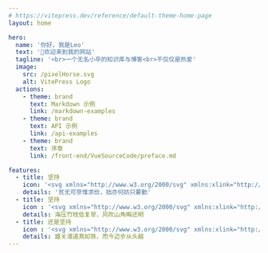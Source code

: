 ```yaml
---
# https://vitepress.dev/reference/default-theme-home-page
layout: home

hero:
  name: '你好，我是Leo'
  text: '👋欢迎来到我的网站'
  tagline: '<br>一个无名小卒的知识库与博客<br>不仅仅是热爱'
  image: 
    src: /pixelHorse.svg
    alt: VitePress Logo
  actions:
    - theme: brand
      text: Markdown 示例
      link: /markdown-examples
    - theme: brand
      text: API 示例
      link: /api-examples
    - theme: brand
      text: 序章
      link: /front-end/VueSourceCode/preface.md

features:
  - title: 坚持
    icon: '<svg xmlns="http://www.w3.org/2000/svg" xmlns:xlink="http://www.w3.org/1999/xlink" width="32" height="32" viewBox="0 0 32 32" fill="none"><path d="M22.6316 0L9.36841 0L0 9.36843L0 22.6316L9.36841 32L22.6316 32L32 22.6316L32 9.36843L22.6316 0ZM31.4737 15.7895L30.2105 15.7895L30.2105 8.42105L31.4737 9.68421L31.4737 15.7895ZM5.15788 27.2632L6.00001 26.421L9.47368 29.8947L7.68423 29.8947L5.15788 27.2632ZM2.21054 16.3158L8.10527 16.3158L8.10527 18.421L4.42106 18.421L4.52634 18.7368C5.05265 20.8421 6.00001 22.7368 7.47369 24.2105L6.10528 25.5789L2.21054 21.6842L2.21054 16.3158ZM26.7368 4.94737L25.8947 5.78947L22.421 2.31579L24.2105 2.31579L26.7368 4.94737ZM27.1579 5.26316L29.7895 7.89474L29.7895 9.68421L26.3158 6.21054L27.1579 5.26316ZM25.4737 6.21054L24.1053 7.57895C22.6316 6.10526 20.7368 5.1579 18.6316 4.63159L18.3158 4.52631L18.3158 6.31579L18.3158 8.21052L16.2105 8.21052L16.2105 2.31579L21.6842 2.31579L25.4737 6.21054ZM25.5789 13.2632C24.7368 9.89475 22.2105 7.36842 18.8421 6.52631L18.8421 5.26316C22.7368 6.31579 25.7895 9.26316 26.8421 13.2632L25.5789 13.2632ZM18.8421 26.9474L18.8421 25.6842C22.2105 24.8421 24.7368 22.3158 25.5789 18.9474L26.8421 18.9474C25.7895 22.9474 22.7368 25.8947 18.8421 26.9474ZM13.0526 26.9474C9.1579 25.8947 6.10528 22.9474 5.05265 18.9474L6.31579 18.9474C7.15791 22.3158 9.68422 24.8421 13.0526 25.6842L13.0526 26.9474ZM13.0526 5.26316L13.0526 6.52631C9.68422 7.36842 7.15791 9.89475 6.31579 13.2632L5.05265 13.2632C6.10528 9.26316 9.1579 6.31579 13.0526 5.26316ZM21.3684 14.5263L18.8421 14.5263L18.8421 13.7895L21.0526 13.7895C21.1579 14 21.2632 14.2105 21.3684 14.5263ZM21.0526 18.421L18.8421 18.421L18.8421 17.6842L21.3684 17.6842C21.2632 18 21.1579 18.2105 21.0526 18.421ZM18.8421 21.5789C20 21.0526 20.8421 20.1053 21.4737 18.9474L25.0526 18.9474C24.2105 22 21.8947 24.3158 18.8421 25.1579L18.8421 21.5789ZM17.5789 18.9474L18.3158 18.9474L18.3158 21.1579C18.1053 21.2632 17.7895 21.3684 17.5789 21.4737L17.5789 18.9474ZM14.3158 21.4737C14.1053 21.3684 13.7895 21.2632 13.5789 21.1579L13.5789 18.9474L14.3158 18.9474L14.3158 21.4737ZM10.5263 17.6842L13.0526 17.6842L13.0526 18.421L10.8421 18.421C10.7368 18.2105 10.6316 18 10.5263 17.6842ZM10.8421 13.7895L13.0526 13.7895L13.0526 14.5263L10.5263 14.5263C10.6316 14.2105 10.7368 14 10.8421 13.7895ZM13.0526 10.6316C11.8947 11.1579 11.0526 12.1053 10.421 13.2632L6.8421 13.2632C7.68423 10.2105 10 7.89474 13.0526 7.05263L13.0526 10.6316ZM14.3158 13.2632L13.5789 13.2632L13.5789 11.0526C13.7895 10.9474 14.1053 10.8421 14.3158 10.7368L14.3158 13.2632ZM17.5789 10.7368C17.7895 10.8421 18.1053 10.9474 18.3158 11.0526L18.3158 13.2632L17.5789 13.2632L17.5789 10.7368ZM18.3158 13.7895L18.3158 14.5263L17.5789 14.5263L17.5789 13.7895L18.3158 13.7895ZM17.0526 17.1579L17.0526 18.421L16.2105 18.421L16.2105 16.3158L18.3158 16.3158L18.3158 17.1579L17.0526 17.1579ZM18.3158 17.6842L18.3158 18.421L17.5789 18.421L17.5789 17.6842L18.3158 17.6842ZM15.6842 18.421L14.8421 18.421L14.8421 17.1579L13.5789 17.1579L13.5789 16.3158L15.6842 16.3158L15.6842 18.421ZM13.5789 18.421L13.5789 17.6842L14.3158 17.6842L14.3158 18.421L13.5789 18.421ZM17.0526 15.0526L18.3158 15.0526L18.3158 15.8947L16.2105 15.8947L16.2105 13.7895L17.0526 13.7895L17.0526 15.0526ZM15.6842 15.7895L13.5789 15.7895L13.5789 14.9474L14.8421 14.9474L14.8421 13.6842L15.6842 13.6842L15.6842 15.7895ZM14.3158 14.5263L13.5789 14.5263L13.5789 13.7895L14.3158 13.7895L14.3158 14.5263ZM13.0526 13.2632L11.0526 13.2632C11.5789 12.4211 12.2105 11.7895 13.0526 11.2632L13.0526 13.2632ZM13.0526 18.9474L13.0526 20.9474C12.2105 20.421 11.5789 19.7895 11.0526 18.9474L13.0526 18.9474ZM18.8421 18.9474L20.8421 18.9474C20.3158 19.7895 19.6842 20.421 18.8421 20.9474L18.8421 18.9474ZM18.8421 13.2632L18.8421 11.2632C19.6842 11.7895 20.3158 12.4211 20.8421 13.2632L18.8421 13.2632ZM18.3158 10.4211C18 10.3158 17.6842 10.2105 17.3684 10.1053L17.0526 10L17.0526 13.1579L16.2105 13.1579L16.2105 8.73684L18.3158 8.73684L18.3158 10.4211ZM15.6842 13.2632L14.8421 13.2632L14.8421 10.1053L14.5263 10.2105C14.2105 10.3158 13.8947 10.4211 13.5789 10.5263L13.5789 8.94737L15.6842 8.94737L15.6842 13.2632ZM10.3158 13.7895C10.2105 14.1053 10.1053 14.4211 10 14.7368L9.89472 15.0526L13.0526 15.0526L13.0526 15.8947L8.63159 15.8947L8.63159 13.7895L10.3158 13.7895ZM13.0526 16.3158L13.0526 17.1579L9.89472 17.1579L10 17.4737C10.1053 17.7895 10.2105 18.1053 10.3158 18.421L8.73686 18.421L8.73686 16.3158L13.0526 16.3158ZM10.5263 18.9474C11.0526 20.1053 12 20.9474 13.1579 21.5789L13.1579 25.1579C10.1053 24.3158 7.78946 22 6.94738 18.9474L10.5263 18.9474ZM13.5789 21.7895C13.8947 21.8947 14.2105 22 14.5263 22.1053L14.8421 22.2105L14.8421 19.0526L15.6842 19.0526L15.6842 23.4737L13.5789 23.4737L13.5789 21.7895ZM16.2105 18.9474L17.0526 18.9474L17.0526 22.1053L17.3684 22C17.6842 21.8947 18 21.7895 18.3158 21.6842L18.3158 23.2632L16.2105 23.2632L16.2105 18.9474ZM21.6842 18.421C21.7895 18.1053 21.8947 17.7895 22 17.4737L22.1053 17.1579L18.9474 17.1579L18.9474 16.3158L23.3684 16.3158L23.3684 18.421L21.6842 18.421ZM18.8421 15.7895L18.8421 15.0526L22 15.0526L21.8947 14.7368C21.7895 14.4211 21.6842 14.1053 21.5789 13.7895L23.1579 13.7895L23.1579 15.8947L18.8421 15.8947L18.8421 15.7895ZM21.4737 13.2632C20.9474 12.1053 20 11.2632 18.8421 10.6316L18.8421 7.05263C21.8947 7.89474 24.2105 10.2105 25.0526 13.2632L21.4737 13.2632ZM15.6842 8.3158L13.5789 8.3158L13.5789 4.63159L13.2632 4.73684C11.1579 5.26316 9.26318 6.21054 7.78946 7.68421L6.42106 6.31579L10.3158 2.42105L15.7895 2.42105L15.7895 8.3158L15.6842 8.3158ZM6.10528 5.78947L5.26316 4.94737L7.89474 2.31579L9.68422 2.31579L6.10528 5.78947ZM5.6842 6.21054L2.21054 9.68421L2.21054 7.89474L4.84211 5.26316L5.6842 6.21054ZM6.10528 6.52631L7.47369 7.89474C6.10528 9.36843 5.05265 11.2632 4.52634 13.3684L4.42106 13.6842L6.21052 13.6842L8.10527 13.6842L8.10527 15.7895L2.21054 15.7895L2.21054 10.3158L6.10528 6.52631ZM5.6842 26L4.84211 26.8421L2.21054 24.2105L2.21054 22.421L5.6842 26ZM6.42106 26L7.78946 24.6316C9.26318 26 11.1579 27.0526 13.2632 27.5789L13.5789 27.6842L13.5789 25.8947L13.5789 24L15.6842 24L15.6842 29.8947L10.2105 29.8947L6.42106 26ZM16.2105 23.8947L18.3158 23.8947L18.3158 27.5789L18.6316 27.4737C20.7368 26.9474 22.6316 26 24.1053 24.5263L25.4737 25.8947L21.6842 29.6842L16.2105 29.6842L16.2105 23.8947ZM25.8947 26.421L26.7368 27.2632L24.1053 29.8947L22.3158 29.8947L25.8947 26.421ZM26.2105 26L29.6842 22.5263L29.6842 24.3158L27.0526 26.9474L26.2105 26ZM25.8947 25.6842L24.5263 24.3158C26 22.8421 26.9474 20.9474 27.4737 18.8421L27.5789 18.5263L25.7895 18.5263L23.8947 18.5263L23.8947 16.421L29.7895 16.421L29.7895 21.8947L25.8947 25.6842ZM23.7895 15.7895L23.7895 13.6842L27.4737 13.6842L27.3684 13.3684C26.8421 11.2632 25.8947 9.36843 24.421 7.89474L25.7895 6.52631L29.5789 10.3158L29.5789 15.7895L23.7895 15.7895ZM23.6842 1.78947L16.3158 1.78947L16.3158 0.526316L22.5263 0.526316L23.6842 1.78947ZM9.57896 0.526316L15.7895 0.526316L15.7895 1.78947L8.42105 1.78947L9.57896 0.526316ZM1.68422 8.42105L1.68422 15.7895L0.421046 15.7895L0.421046 9.57896L1.68422 8.42105ZM0.421046 16.3158L1.68422 16.3158L1.68422 23.6842L0.421046 22.421L0.421046 16.3158ZM8.31578 30.421L15.6842 30.421L15.6842 31.6842L9.47368 31.6842L8.31578 30.421ZM22.421 31.5789L16.2105 31.5789L16.2105 30.3158L23.5789 30.3158L22.421 31.5789ZM30.2105 23.7895L30.2105 16.421L31.4737 16.421L31.4737 22.6316L30.2105 23.7895Z"   fill="#D5B270" ></path></svg>'
    details: '贫无可奈惟求俭，拙亦何妨只要勤'
  - title: 坚持
    icon : '<svg xmlns="http://www.w3.org/2000/svg" xmlns:xlink="http://www.w3.org/1999/xlink" width="32" height="32" viewBox="0 0 32 32" fill="none"><path d="M19.4098 15.2131L32 15.2131L32 14.8984C31.4754 6.9246 25.0754 0.52459 17.1016 0L16.7869 0L16.7869 7.44919L15.2131 7.44919L15.2131 0L14.8984 0C6.9246 0.52459 0.52459 6.9246 0 14.8984L0 15.2131L12.5902 15.2131L12.5902 16.7869L0 16.7869L0 17.1016C0.52459 25.0754 6.9246 31.4754 14.8984 32L15.2131 32L15.2131 24.6557L16.7869 24.6557L16.7869 32L17.1016 32C25.0754 31.4754 31.4754 25.0754 32 17.1016L32 16.7869L19.4098 16.7869L19.4098 15.2131ZM17.3115 0.629514C24.7607 1.25902 30.8459 7.23935 31.4754 14.7934L19.4098 14.7934L17.3115 14.7934L17.3115 13.2197L29.9016 13.2197L29.7967 12.9049C28.5377 7.5541 24.5508 3.56722 19.2 2.3082L18.8852 2.20329L18.8852 7.44919L17.3115 7.44919L17.3115 0.629514ZM23.1869 22.5574L23.1869 25.0754L23.6066 24.4459C24.2361 23.6066 24.7607 22.5574 24.9705 21.5082L25.0754 21.1934L18.7803 21.1934L18.7803 24.1311L17.2066 24.1311L17.2066 19.4098L29.0623 19.4098C27.8033 24.2361 24.1311 28.0131 19.3049 29.1672L19.3049 21.6131L24.4459 21.6131C24.2361 22.2426 24.0262 22.8721 23.7115 23.3967L23.7115 22.4525L23.1869 22.4525L23.1869 22.5574ZM14.6885 24.1311L13.1148 24.1311L13.1148 21.1934L6.81967 21.1934L6.9246 21.5082C7.13445 22.5574 7.65904 23.6066 8.28851 24.4459L8.70822 25.0754L8.70822 22.5574L8.18363 22.5574L8.18363 23.5016C7.86885 22.977 7.65904 22.3475 7.44919 21.718L12.5902 21.718L12.5902 29.2721C7.76392 28.0131 3.98691 24.341 2.8328 19.5147L14.7934 19.5147L14.7934 24.1311L14.6885 24.1311ZM16.7869 18.9902L15.2131 18.9902L15.2131 16.8918L13.1148 16.8918L13.1148 15.318L15.2131 15.318L15.2131 13.2197L16.7869 13.2197L16.7869 15.318L18.8852 15.318L18.8852 16.8918L16.7869 16.8918L16.7869 18.9902ZM8.70822 9.54755L8.70822 7.02951L8.28851 7.65902C7.65904 8.49837 7.13445 9.54755 6.9246 10.5967L6.81967 10.9115L13.1148 10.9115L13.1148 7.97378L14.6885 7.97378L14.6885 12.6951L2.72788 12.6951C3.98691 7.86885 7.65904 4.09181 12.4852 2.9377L12.4852 10.4918L7.34426 10.4918C7.55411 9.8623 7.76392 9.23279 8.0787 8.70819L8.0787 9.65246L8.70822 9.65246L8.70822 9.54755ZM18.8852 10.9115L25.1803 10.9115L25.0754 10.5967C24.8656 9.54755 24.341 8.49837 23.7115 7.65902L23.2918 7.02951L23.2918 9.54755L23.8164 9.54755L23.8164 8.60328C24.1311 9.12787 24.341 9.75737 24.5508 10.3869L19.4098 10.3869L19.4098 2.83279C24.2361 4.09181 28.0131 7.76394 29.1672 12.5902L17.3115 12.5902L17.3115 7.86885L18.8852 7.86885L18.8852 10.9115ZM16.7869 7.97378L16.7869 12.6951L15.2131 12.6951L15.2131 7.97378L16.7869 7.97378ZM0.52459 14.6885C1.15411 7.23935 7.13445 1.15411 14.6885 0.52459L14.6885 7.34426L13.1148 7.34426L13.1148 2.09836L12.8 2.20329C7.44919 3.46229 3.46232 7.44919 2.20329 12.8L2.09836 13.1148L14.6885 13.1148L14.6885 14.6885L12.5902 14.6885L0.52459 14.6885ZM14.6885 31.4754C7.23933 30.8459 1.15411 24.8656 0.52459 17.3115L12.8 17.3115L14.5836 17.3115L14.5836 18.8852L1.99343 18.8852L2.09836 19.2C3.35739 24.5508 7.34426 28.5377 12.6951 29.7967L13.0098 29.9016L13.0098 24.6557L14.5836 24.6557L14.5836 31.4754L14.6885 31.4754ZM15.2131 24.1311L15.2131 19.4098L16.7869 19.4098L16.7869 24.1311L15.2131 24.1311ZM31.3705 17.4164C30.741 24.8656 24.7607 30.9508 17.2066 31.5803L17.2066 24.7607L18.7803 24.7607L18.7803 30.0066L19.0951 29.9016C24.4459 28.6426 28.4328 24.6557 29.6918 19.3049L29.7967 18.9902L17.2066 18.9902L17.2066 17.4164L19.3049 17.4164L31.3705 17.4164Z"   fill="#D5B270" ></path></svg>'
    details: 海压竹枝低复举，风吹山角晦还明
  - title: 还是坚持
    icon : '<svg xmlns="http://www.w3.org/2000/svg" xmlns:xlink="http://www.w3.org/1999/xlink" width="32" height="32" viewBox="0 0 32 32" fill="none"><path d="M28.2229 5.66558L26.3344 3.77706L22.5574 0L9.33769 0L0 9.33771L0 22.5574L3.77706 26.3344L4.72131 27.2787L9.44262 32L22.6623 32L32 22.6623L32 9.44262L28.2229 5.66558ZM31.4754 15.8426L26.0197 15.8426L26.0197 11.8557L28.2229 11.8557L28.2229 8.91803L30.6361 8.91803L31.4754 9.75737L31.4754 15.8426ZM27.6984 23.2918L26.0197 23.2918L26.0197 20.8787L27.6984 20.8787L27.6984 23.2918ZM25.4951 23.2918L23.7115 23.2918L23.7115 20.8787L25.4951 20.8787L25.4951 23.2918ZM20.7738 26.1246L23.1869 26.1246L23.1869 27.8033L20.7738 27.8033L20.7738 26.1246ZM23.1869 25.6L20.7738 25.6L20.7738 23.8164L23.1869 23.8164L23.1869 25.6ZM5.87542 27.8033L5.03609 26.9639L4.19672 26.1246L4.19672 23.7115L8.18363 23.7115L8.18363 27.6984L5.87542 27.6984L5.87542 27.8033ZM8.28851 28.3279L8.28851 30.2164L6.40001 28.3279L8.28851 28.3279ZM4.30165 8.81312L5.98034 8.81312L5.98034 11.2262L4.30165 11.2262L4.30165 8.81312ZM6.50493 8.81312L8.28851 8.81312L8.28851 11.2262L6.50493 11.2262L6.50493 8.81312ZM11.2262 6.08525L8.8131 6.08525L8.8131 4.40656L11.2262 4.40656L11.2262 6.08525ZM8.8131 6.60984L11.2262 6.60984L11.2262 8.39344L8.8131 8.39344L8.8131 6.60984ZM27.6984 5.87542L27.6984 8.28853L23.7115 8.28853L23.7115 4.30165L26.1246 4.30165L27.6984 5.87542ZM20.2492 23.2918L16.2623 23.2918L16.2623 18.9902L18.8852 18.9902L18.8852 16.3672L23.1869 16.3672L23.1869 20.3541L20.2492 20.3541L20.2492 23.2918ZM8.8131 20.8787L11.2262 20.8787L11.2262 23.2918L8.8131 23.2918L8.8131 20.8787ZM8.8131 20.3541L8.8131 16.3672L13.1148 16.3672L13.1148 18.9902L15.7377 18.9902L15.7377 23.2918L11.7508 23.2918L11.7508 20.3541L8.8131 20.3541ZM11.7508 8.81312L15.7377 8.81312L15.7377 13.1148L13.1148 13.1148L13.1148 15.7377L8.8131 15.7377L8.8131 11.7508L11.7508 11.7508L11.7508 8.81312ZM18.3607 15.8426L16.2623 15.8426L16.2623 13.7443L18.3607 13.7443L18.3607 15.8426ZM13.6393 16.3672L15.7377 16.3672L15.7377 18.4656L13.6393 18.4656L13.6393 16.3672ZM16.2623 16.3672L18.3607 16.3672L18.3607 18.4656L16.2623 18.4656L16.2623 16.3672ZM15.7377 15.8426L13.6393 15.8426L13.6393 13.7443L15.7377 13.7443L15.7377 15.8426ZM18.8852 15.8426L18.8852 13.2197L16.2623 13.2197L16.2623 8.91803L20.2492 8.91803L20.2492 11.8557L23.1869 11.8557L23.1869 15.8426L18.8852 15.8426ZM20.7738 11.2262L20.7738 8.81312L23.1869 8.81312L23.1869 11.2262L20.7738 11.2262ZM23.7115 8.81312L25.4951 8.81312L25.4951 11.2262L23.7115 11.2262L23.7115 8.81312ZM26.0197 8.81312L27.6984 8.81312L27.6984 11.2262L26.0197 11.2262L26.0197 8.81312ZM23.1869 6.08525L20.7738 6.08525L20.7738 4.40656L23.1869 4.40656L23.1869 6.08525ZM23.1869 6.60984L23.1869 8.39344L20.7738 8.39344L20.7738 6.60984L23.1869 6.60984ZM20.2492 8.28853L16.2623 8.28853L16.2623 6.60984L20.2492 6.60984L20.2492 8.28853ZM15.7377 8.28853L11.7508 8.28853L11.7508 6.60984L15.7377 6.60984L15.7377 8.28853ZM11.2262 8.81312L11.2262 11.2262L8.8131 11.2262L8.8131 8.81312L11.2262 8.81312ZM8.28851 11.7508L8.28851 15.7377L6.50493 15.7377L6.50493 11.7508L8.28851 11.7508ZM8.28851 16.3672L8.28851 20.3541L6.50493 20.3541L6.50493 16.3672L8.28851 16.3672ZM8.28851 20.8787L8.28851 23.2918L6.50493 23.2918L6.50493 20.8787L8.28851 20.8787ZM5.98034 23.2918L4.30165 23.2918L4.30165 20.8787L5.98034 20.8787L5.98034 23.2918ZM8.8131 26.1246L11.2262 26.1246L11.2262 27.8033L8.8131 27.8033L8.8131 26.1246ZM8.8131 25.6L8.8131 23.8164L11.2262 23.8164L11.2262 25.6L8.8131 25.6ZM11.7508 23.8164L15.7377 23.8164L15.7377 25.6L11.7508 25.6L11.7508 23.8164ZM16.2623 23.8164L20.2492 23.8164L20.2492 25.6L16.2623 25.6L16.2623 23.8164ZM20.7738 23.2918L20.7738 20.8787L23.1869 20.8787L23.1869 23.2918L20.7738 23.2918ZM23.7115 20.3541L23.7115 16.3672L25.4951 16.3672L25.4951 20.3541L23.7115 20.3541ZM23.7115 15.8426L23.7115 11.8557L25.4951 11.8557L25.4951 15.8426L23.7115 15.8426ZM30.1115 8.28853L28.2229 8.28853L28.2229 6.40001L30.1115 8.28853ZM23.7115 3.77706L23.7115 1.88852L25.6 3.77706L23.7115 3.77706ZM23.1869 1.36393L23.1869 3.77706L20.2492 3.77706L20.2492 5.98033L16.2623 5.98033L16.2623 0.52459L22.4525 0.52459L23.1869 1.36393ZM9.54755 0.629514L15.7377 0.629514L15.7377 6.08525L11.7508 6.08525L11.7508 3.88197L8.8131 3.88197L8.8131 1.36393L9.54755 0.629514ZM8.28851 1.88852L8.28851 3.77706L6.40001 3.77706L8.28851 1.88852ZM5.87542 4.30165L8.28851 4.30165L8.28851 8.28853L4.30165 8.28853L4.30165 5.87542L5.87542 4.30165ZM3.77706 8.28853L1.88855 8.28853L3.77706 6.40001L3.77706 8.28853ZM1.36396 8.81312L3.77706 8.81312L3.77706 11.7508L5.98034 11.7508L5.98034 15.7377L0.52459 15.7377L0.52459 9.54755L1.36396 8.81312ZM0.52459 16.3672L5.98034 16.3672L5.98034 20.3541L3.77706 20.3541L3.77706 23.2918L1.36396 23.2918L0.52459 22.4525L0.52459 16.3672ZM1.88855 23.8164L3.77706 23.8164L3.77706 25.7049L1.88855 23.8164ZM8.8131 30.741L8.8131 28.3279L11.7508 28.3279L11.7508 26.1246L15.7377 26.1246L15.7377 31.5803L9.54755 31.5803L8.8131 30.741ZM22.4525 31.5803L16.2623 31.5803L16.2623 26.1246L20.2492 26.1246L20.2492 28.3279L23.1869 28.3279L23.1869 30.741L22.4525 31.5803ZM23.7115 30.2164L23.7115 28.3279L25.6 28.3279L23.7115 30.2164ZM26.1246 27.8033L23.7115 27.8033L23.7115 23.8164L27.6984 23.8164L27.6984 26.2295L26.1246 27.8033ZM28.2229 23.8164L30.1115 23.8164L28.2229 25.7049L28.2229 23.8164ZM30.6361 23.2918L28.2229 23.2918L28.2229 20.3541L26.0197 20.3541L26.0197 16.3672L31.4754 16.3672L31.4754 22.5574L30.6361 23.2918Z"   fill="#D5B270" ></path></svg>'
    details: 雄关漫道真如铁，而今迈步从头越
---
```

<HomeUnderline />
<CustomDOC />

